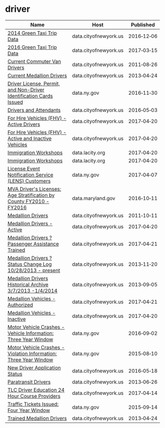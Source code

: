 # driver

Name | Host | Published
---- | ---- | ---------
[2014 Green Taxi Trip Data](../datasets/2np7-5jsg.md) | data.cityofnewyork.us | 2016&#x2011;12&#x2011;06
[2016 Green Taxi Trip Data](../datasets/hvrh-b6nb.md) | data.cityofnewyork.us | 2017&#x2011;03&#x2011;15
[Current Commuter Van Drivers](../datasets/mf6v-bdzr.md) | data.cityofnewyork.us | 2011&#x2011;08&#x2011;26
[Current Medallion Drivers](../datasets/s22f-jsd4.md) | data.cityofnewyork.us | 2013&#x2011;04&#x2011;24
[Driver License, Permit, and Non-Driver Identification Cards Issued](../datasets/a4s2-d9tt.md) | data.ny.gov | 2016&#x2011;11&#x2011;30
[Drivers and Attendants](../datasets/4tqt-y424.md) | data.cityofnewyork.us | 2016&#x2011;05&#x2011;03
[For Hire Vehicles (FHV) - Active Drivers](../datasets/xjfq-wh2d.md) | data.cityofnewyork.us | 2017&#x2011;04&#x2011;20
[For Hire Vehicles (FHV) - Active and Inactive Vehicles](../datasets/8wbx-tsch.md) | data.cityofnewyork.us | 2017&#x2011;04&#x2011;20
[Immigration Workshops](../datasets/2in3-5b7t.md) | data.lacity.org | 2017&#x2011;04&#x2011;20
[Immigration Workshops](../datasets/2in3-5b7t.md) | data.lacity.org | 2017&#x2011;04&#x2011;20
[License Event Notification Service (LENS) Customers](../datasets/tt84-bydt.md) | data.ny.gov | 2017&#x2011;04&#x2011;07
[MVA Driver's Licenses: Age Stratification by County FY2010 - FY2016](../datasets/hyut-sfvk.md) | data.maryland.gov | 2016&#x2011;10&#x2011;11
[Medallion Drivers](../datasets/iux8-53rc.md) | data.cityofnewyork.us | 2011&#x2011;10&#x2011;11
[Medallion Drivers - Active](../datasets/jb3k-j3gp.md) | data.cityofnewyork.us | 2017&#x2011;04&#x2011;20
[Medallion Drivers ? Passenger Assistance Trained](../datasets/td5q-ry6d.md) | data.cityofnewyork.us | 2017&#x2011;04&#x2011;21
[Medallion Drivers ? Status Change Log 10/28/2013 - present](../datasets/sjfe-fppp.md) | data.cityofnewyork.us | 2013&#x2011;11&#x2011;20
[Medallion Drivers Historical Archive 3/7/2013 -1/4/2014](../datasets/n776-dsqy.md) | data.cityofnewyork.us | 2013&#x2011;09&#x2011;05
[Medallion Vehicles - Authorized](../datasets/rhe8-mgbb.md) | data.cityofnewyork.us | 2017&#x2011;04&#x2011;21
[Medallion Vehicles - Inactive](../datasets/jgtb-hmpg.md) | data.cityofnewyork.us | 2017&#x2011;04&#x2011;20
[Motor Vehicle Crashes - Vehicle Information: Three Year Window](../datasets/xe9x-a24f.md) | data.ny.gov | 2016&#x2011;09&#x2011;02
[Motor Vehicle Crashes - Violation Information: Three Year Window](../datasets/abfj-y7uq.md) | data.ny.gov | 2015&#x2011;08&#x2011;10
[New Driver Application Status](../datasets/dpec-ucu7.md) | data.cityofnewyork.us | 2016&#x2011;05&#x2011;18
[Paratransit Drivers](../datasets/8bqd-u9ta.md) | data.cityofnewyork.us | 2013&#x2011;06&#x2011;26
[TLC Driver Education 24 Hour Course Providers](../datasets/wzur-rhz9.md) | data.cityofnewyork.us | 2017&#x2011;04&#x2011;14
[Traffic Tickets Issued: Four Year Window](../datasets/q4hy-kbtf.md) | data.ny.gov | 2015&#x2011;09&#x2011;14
[Trained Medallion Drivers](../datasets/m4pf-wpkz.md) | data.cityofnewyork.us | 2013&#x2011;04&#x2011;24

